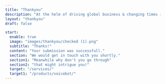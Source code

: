 ```yaml
---
title: "Thankyou"
description: "At the helm of driving global business & changing times is web apps. Considered as premium consultants & industry experts to build on Ruby-on-Rails and Node.js."
layout: "thankyou"
draft: false

start:
  enable: true
  image: "images/thankyou/checked (1).png"
  subtitle: "Thanks!"
  content: "Your submission was successfull."
  section: "We would get in touch with you shortly."
  section1: "Meanwhile why don't you go through"
  section2: "that might intrigue you!"
  target: "/services/"
  target1: "/products/voicebot/"
---
```

